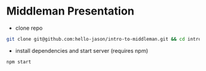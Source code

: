 # Middleman Presentation

* clone repo

```bash
git clone git@github.com:hello-jason/intro-to-middleman.git && cd intro-to-middleman
```

* install dependencies and start server (requires npm)

```bash
npm start
```
